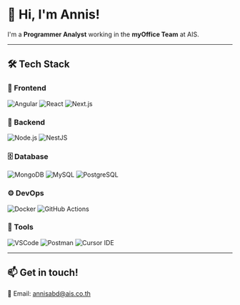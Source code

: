 # 👋 Hi, I'm Annis!

I'm a **Programmer Analyst** working in the **myOffice Team** at AIS.

---

## 🛠 Tech Stack

### 🚀 Frontend
![Angular](https://img.shields.io/badge/Angular-DD0031?style=flat&logo=angular&logoColor=white)
![React](https://img.shields.io/badge/React-20232A?style=flat&logo=react)
![Next.js](https://img.shields.io/badge/Next.js-000000?style=flat&logo=nextdotjs)

### 🧠 Backend
![Node.js](https://img.shields.io/badge/Node.js-339933?style=flat&logo=nodedotjs)
![NestJS](https://img.shields.io/badge/NestJS-E0234E?style=flat&logo=nestjs)

### 🗄️ Database
![MongoDB](https://img.shields.io/badge/MongoDB-47A248?style=flat&logo=mongodb)
![MySQL](https://img.shields.io/badge/MySQL-4479A1?style=flat&logo=mysql)
![PostgreSQL](https://img.shields.io/badge/PostgreSQL-4169E1?style=flat&logo=postgresql)


### ⚙️ DevOps
![Docker](https://img.shields.io/badge/Docker-2496ED?style=flat&logo=docker)
![GitHub Actions](https://img.shields.io/badge/GitHub_Actions-2088FF?style=flat&logo=githubactions)

### 🧰 Tools
![VSCode](https://img.shields.io/badge/VSCode-007ACC?style=flat&logo=visualstudiocode)
![Postman](https://img.shields.io/badge/Postman-FF6C37?style=flat&logo=postman)
![Cursor IDE](https://img.shields.io/badge/Cursor_IDE-20232A?style=flat&logo=github)

---

## 📫 Get in touch!
📧 Email: [annisabd@ais.co.th](mailto:annisabd@ais.co.th)
